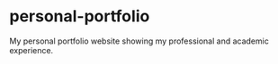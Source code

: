 # personal-portfolio
My personal portfolio website showing my professional and academic experience.
